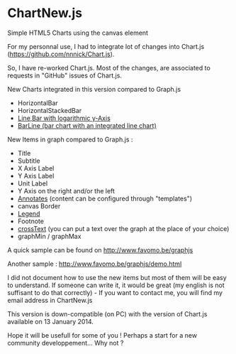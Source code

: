 ChartNew.js
===========


Simple HTML5 Charts using the canvas element




For my personnal use, I had to integrate lot of changes into Chart.js (https://github.com/nnnick/Chart.js). 

So, I have re-worked Chart.js. Most of the changes, are associated to requests in "GitHub" issues of Chart.js.



New Charts integrated in this version compared to Graph.js

* HorizontalBar
* HorizontalStackedBar
* [Line,Bar with logarithmic y-Axis](../../wiki/100_110_Scale)
* [BarLine (bar chart with an integrated line chart)](../../wiki/070_020_Bar#barline)
	

New Items in graph compared to Graph.js :

* Title
* Subtitle
* X Axis Label
* Y Axis Label
* Unit Label
* Y Axis on the right and/or the left
* [Annotates](../../wiki/100_020_Annotations) (content can be configured through "templates")
* canvas Border
* [Legend](../../wiki/100_090_Legend)
* Footnote
* [crossText](../../wiki/100_040_CrossText) (you can put a text over the graph at the place of your choice)
* graphMin / graphMax
    

A quick sample can be found on http://www.favomo.be/graphjs

Another sample : http://www.favomo.be/graphjs/demo.html


I did not document how to use the new items but most of them will be easy to understand. If someone can write it, it would be great (my english is not suffisant to do that correctly) - If you want to contact me, you will find my email address in ChartNew.js

This version is down-compatible (on PC) with the version of Chart.js available on 13 January 2014.

Hope it will be usefull for some of you ! Perhaps a start for a new community developpement... Why not ?
